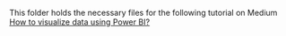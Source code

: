 This folder holds the necessary files for the following tutorial on Medium
<br />
[How to visualize data using Power BI?](https://towardsdatascience.com/how-to-visualize-data-using-power-bi-9ec1413e976e?source=friends_link&sk=ed4a6ce64e9fefbafcd8221471e47844)
